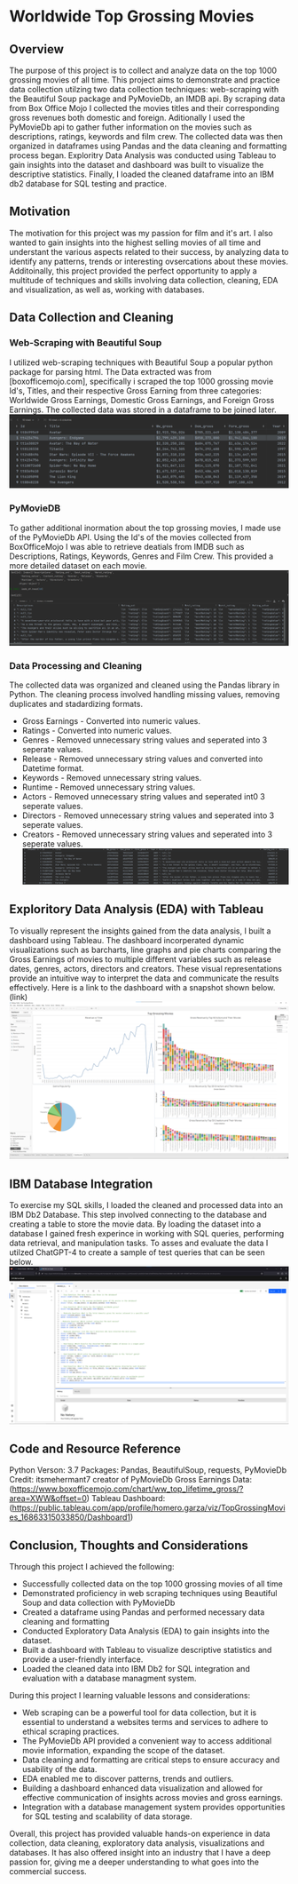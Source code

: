 # Worldwide Top Grossing Movies

## Overview
The purpose of this project is to collect and analyze data on the top 1000 grossing movies of all time. This project aims to demonstrate and practice data collection utilzing two data collection techniques: web-scraping with the Beautiful Soup package and PyMovieDb, an IMDB api. By scraping data from Box Office Mojo I collected the movies titles and their corresponding gross revenues both domestic and foreign. Aditionally I used the PyMovieDb api to gather futher information on the movies such as descriptions, ratings, keywords and film crew. The collected data was then organized in dataframes using Pandas and the data cleaning and formatting process began. Exploritry Data Analysis was conducted using Tableau to gain insights into the dataset and dashboard was built to visualize the descriptive statistics. Finally, I loaded the cleaned dataframe into an IBM db2 database for SQL testing and practice.

## Motivation
The motivation for this project was my passion for film and it's art. I also wanted to gain insights into the highest selling movies of all time and understant the various aspects related to their success, by analyzing data to identify any patterns, trends or interesting ovsercations about these movies. Additoinally, this project provided the perfect opportunity to apply a multitude of techniques and skills involving data collection, cleaning, EDA and visualization, as well as, working with databases. 

## Data Collection and Cleaning
### Web-Scraping with Beautiful Soup
I utilized web-scraping techniques with Beautiful Soup a popular python package for parsing html. The Data extracted was from [boxofficemojo.com], specifically i scraped the top 1000 grossing movie Id's, Titles, and their respective Gross Earning from three categories: Worldwide Gross Earnings, Domestic Gross Earnings, and Foreign Gross Earnings. The collected data was stored in a dataframe to be joined later. 
![](Images/mojo_df.png)
### PyMovieDB
To gather additional inormation about the top grossing movies, I made use of the PyMovieDb API. Using the Id's of the movies collected from BoxOfficeMojo I was able to retrieve deatials from IMDB such as Descriptions, Ratings, Keywords, Genres and Film Crew. This provided a more detailed dataset on each movie.
![](Images/imdb_df.png)
### Data Processing and Cleaning
The collected data was organized and cleaned using the Pandas library in Python. The cleaning process involved handling missing values, removing duplicates and stadardizing formats.
* Gross Earnings - Converted into numeric values.
* Ratings - Converted into numeric values.
* Genres - Removed unnecessary string values and seperated into 3 seperate values.
* Release - Removed unnecessary string values and converted into Datetime format.
* Keywords - Removed unnecessary string values.
* Runtime - Removed unnecessary string values. 
* Actors - Removed unnecessary string values and seperated int0 3 seperate values.
* Directors - Removed unnecessary string values and seperated into 3 seperate values.
* Creators - Removed unnecessary string values and seperated into 3 seperate values.
![](Images/top_grossing_cleaned_df.png)
## Exploritory Data Analysis (EDA) with Tableau
To visually represent the insights gained from the data analysis, I built a dashboard using Tableau. The dashboard incorperated dynamic visualizations such as barcharts, line graphs and pie charts comparing the Gross Earnings of movies to multiple different variables such as release dates, genres, actors, directors and creators. These visual representations provide an intuitive way to interpret the data and communicate the results effectively. Here is a link to the dashboard with a snapshot shown below. (link)
![](Images/Top_grossing_movies_dashboard.png)

## IBM Database Integration
To exercise my SQL skills, I loaded the cleaned and processed data into an IBM Db2 Database. This step involved connecting to the database and creating a table to store the movie data. By loading the dataset into a database I gained fresh experince in working with SQL queries, performing data retrieval, and manipulation tasks. To asses and evaluate the data I utilzed ChatGPT-4 to create a sample of test queries that can be seen below.
![](Images/imb_db_movies_sql_questions.png)

## Code and Resource Reference
Python Verson: 3.7
Packages: Pandas, BeautifulSoup, requests, PyMovieDb
Credit: itsmehermant7 creator of PyMovieDb
Gross Earnings Data: (https://www.boxofficemojo.com/chart/ww_top_lifetime_gross/?area=XWW&offset=0)
Tableau Dashboard: (https://public.tableau.com/app/profile/homero.garza/viz/TopGrossingMovies_16863315033850/Dashboard1)

## Conclusion, Thoughts and Considerations
Through this project I achieved the following:
* Successfully collected data on the top 1000 grossing movies of all time
* Demonstrated proficiency in web scraping techniques using Beautiful Soup and data collection with PyMovieDb
* Created a dataframe using Pandas and performed necessary data cleaning and formatting
* Conducted Exploratory Data Analysis (EDA) to gain insights into the dataset.
* Built a dashboard with Tableau to visualize descriptive statistics and provide a user-friendly interface.
* Loaded the cleaned data into IBM Db2 for SQL integration and evaluation with a database managment system.

During this project I learning valuable lessons and considerations:
* Web scraping can be a powerful tool for data collection, but it is essential to understand a websites terms and services to adhere to ethical scraping practices.
* The PyMovieDb API provided a convenient way to access additional movie information, expanding the scope of the dataset.
* Data cleaning and formatting are critical steps to ensure accuracy and usability of the data.
* EDA enabled me to discover patterns, trends and outliers.
* Building a dashboard enhanced data visualization and allowed for effective communication of insights across movies and gross earnings.
* Integration with a database management system provides opportunities for SQL testing and scalability of data storage. 

Overall, this project has provided valuable hands-on experience in data collection, data cleaning, exploratory data analysis, visualizations and databases. It has also offered insight into an industry that I have a deep passion for, giving me a deeper understanding to what goes into the commercial success.




